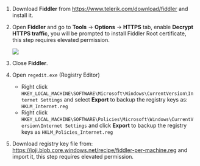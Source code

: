 1. Download **Fiddler** from <https://www.telerik.com/download/fiddler> and install it.
2. Open **Fiddler** and go to **Tools** -> **Options** -> **HTTPS** tab, enable **Decrypt HTTPS traffic**, you will be prompted to install Fiddler Root certificate, this step requires elevated permission.

    ![](https://joji.blob.core.windows.net/recipe/fiddler-1.png)

3. Close **Fiddler**.
4. Open `regedit.exe` (Registry Editor)

    - Right click `HKEY_LOCAL_MACHINE\SOFTWARE\Microsoft\Windows\CurrentVersion\Internet Settings` and select **Export** to backup the registry keys as: `HKLM_Internet.reg`
    - Right click `HKEY_LOCAL_MACHINE\SOFTWARE\Policies\Microsoft\Windows\CurrentVersion\Internet Settings` and click **Export** to backup the registry keys as `HKLM_Policies_Internet.reg`

5. Download registry key file from: <https://joji.blob.core.windows.net/recipe/fiddler-per-machine.reg> and import it, this step requires elevated permission.

